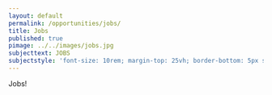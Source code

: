 ```yaml
---
layout: default
permalink: /opportunities/jobs/
title: Jobs
published: true
pimage: ../../images/jobs.jpg
subjecttext: JOBS
subjectstyle: 'font-size: 10rem; margin-top: 25vh; border-bottom: 5px solid white; border-top: 5px solid white;'
---
```


Jobs!

    
